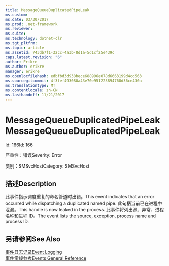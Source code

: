 ```yaml
---
title: MessageQueueDuplicatedPipeLeak
ms.custom: 
ms.date: 03/30/2017
ms.prod: .net-framework
ms.reviewer: 
ms.suite: 
ms.technology: dotnet-clr
ms.tgt_pltfrm: 
ms.topic: article
ms.assetid: 743db7f1-32cc-4a3b-8d1a-5d1cf25e439c
caps.latest.revision: "6"
author: Erikre
ms.author: erikre
manager: erikre
ms.openlocfilehash: edbfbd3d938bece688996e078d6663199d4cd563
ms.sourcegitcommit: 4f3fef493080a43e70e951223894768d36ce430a
ms.translationtype: MT
ms.contentlocale: zh-CN
ms.lasthandoff: 11/21/2017
---
```

# <a name="messagequeueduplicatedpipeleak"></a><span data-ttu-id="02c17-102">MessageQueueDuplicatedPipeLeak</span><span class="sxs-lookup"><span data-stu-id="02c17-102">MessageQueueDuplicatedPipeLeak</span></span>
<span data-ttu-id="02c17-103">Id: 166</span><span class="sxs-lookup"><span data-stu-id="02c17-103">Id: 166</span></span>  
  
 <span data-ttu-id="02c17-104">严重性：错误</span><span class="sxs-lookup"><span data-stu-id="02c17-104">Severity: Error</span></span>  
  
 <span data-ttu-id="02c17-105">类别：SMSvcHost</span><span class="sxs-lookup"><span data-stu-id="02c17-105">Category: SMSvcHost</span></span>  
  
## <a name="description"></a><span data-ttu-id="02c17-106">描述</span><span class="sxs-lookup"><span data-stu-id="02c17-106">Description</span></span>  
 <span data-ttu-id="02c17-107">此事件指示调度重复的命名管道时出错。</span><span class="sxs-lookup"><span data-stu-id="02c17-107">This event indicates that an error occurred while dispatching a duplicated named pipe.</span></span> <span data-ttu-id="02c17-108">此句柄当前已在进程中泄漏。</span><span class="sxs-lookup"><span data-stu-id="02c17-108">This handle is now leaked in the process.</span></span> <span data-ttu-id="02c17-109">此事件将列出源、异常、进程名称和进程 ID。</span><span class="sxs-lookup"><span data-stu-id="02c17-109">The event lists the source, exception, process name and process ID.</span></span>  
  
## <a name="see-also"></a><span data-ttu-id="02c17-110">另请参阅</span><span class="sxs-lookup"><span data-stu-id="02c17-110">See Also</span></span>  
 [<span data-ttu-id="02c17-111">事件日志记录</span><span class="sxs-lookup"><span data-stu-id="02c17-111">Event Logging</span></span>](../../../../../docs/framework/wcf/diagnostics/event-logging/index.md)  
 [<span data-ttu-id="02c17-112">事件常规参考</span><span class="sxs-lookup"><span data-stu-id="02c17-112">Events General Reference</span></span>](../../../../../docs/framework/wcf/diagnostics/event-logging/events-general-reference.md)
